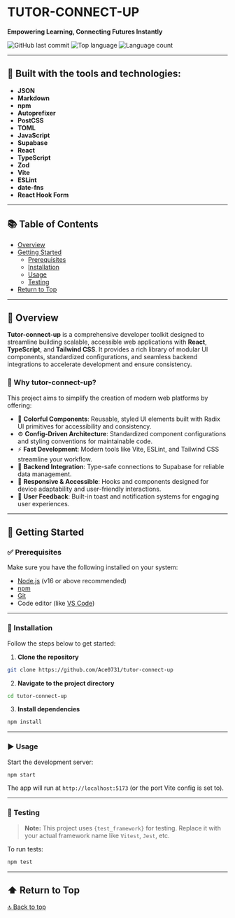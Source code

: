 # TUTOR-CONNECT-UP

**Empowering Learning, Connecting Futures Instantly**

![GitHub last commit](https://img.shields.io/github/last-commit/Ace0731/tutor-connect-up)
![Top language](https://img.shields.io/github/languages/top/Ace0731/tutor-connect-up)
![Language count](https://img.shields.io/github/languages/count/Ace0731/tutor-connect-up)

---

## 🔧 Built with the tools and technologies:

- **JSON**
- **Markdown**
- **npm**
- **Autoprefixer**
- **PostCSS**
- **TOML**
- **JavaScript**
- **Supabase**
- **React**
- **TypeScript**
- **Zod**
- **Vite**
- **ESLint**
- **date-fns**
- **React Hook Form**

---

## 📚 Table of Contents

- [Overview](#-overview)
- [Getting Started](#-getting-started)
  - [Prerequisites](#-prerequisites)
  - [Installation](#-installation)
  - [Usage](#-usage)
  - [Testing](#-testing)
- [Return to Top](#-return-to-top)

---

## 🧩 Overview

**Tutor-connect-up** is a comprehensive developer toolkit designed to streamline building scalable, accessible web applications with **React**, **TypeScript**, and **Tailwind CSS**. It provides a rich library of modular UI components, standardized configurations, and seamless backend integrations to accelerate development and ensure consistency.

### 🚀 Why tutor-connect-up?

This project aims to simplify the creation of modern web platforms by offering:

- 🎨 **Colorful Components**: Reusable, styled UI elements built with Radix UI primitives for accessibility and consistency.
- ⚙️ **Config-Driven Architecture**: Standardized component configurations and styling conventions for maintainable code.
- ⚡ **Fast Development**: Modern tools like Vite, ESLint, and Tailwind CSS streamline your workflow.
- 🔗 **Backend Integration**: Type-safe connections to Supabase for reliable data management.
- 📱 **Responsive & Accessible**: Hooks and components designed for device adaptability and user-friendly interactions.
- 💬 **User Feedback**: Built-in toast and notification systems for engaging user experiences.

---

## 🚀 Getting Started

### ✅ Prerequisites

Make sure you have the following installed on your system:

- [Node.js](https://nodejs.org/) (v16 or above recommended)
- [npm](https://www.npmjs.com/)
- [Git](https://git-scm.com/)
- Code editor (like [VS Code](https://code.visualstudio.com/))

---

### 🧪 Installation

Follow the steps below to get started:

1. **Clone the repository**

```bash
git clone https://github.com/Ace0731/tutor-connect-up
```

2. **Navigate to the project directory**

```bash
cd tutor-connect-up
```

3. **Install dependencies**

```bash
npm install
```

---

### ▶️ Usage

Start the development server:

```bash
npm start
```

The app will run at `http://localhost:5173` (or the port Vite config is set to).

---

### 🧪 Testing

> **Note:** This project uses `{test_framework}` for testing. Replace it with your actual framework name like `Vitest`, `Jest`, etc.

To run tests:

```bash
npm test
```

---

## ⬆ Return to Top

[🔝 Back to top](#tutor-connect-up)
